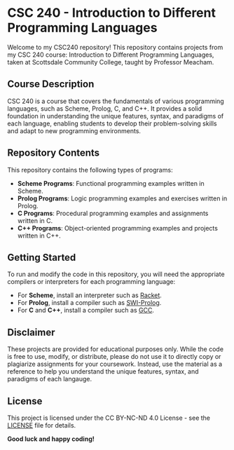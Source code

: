 # CSC 240 - Introduction to Different Programming Languages

Welcome to my CSC240 repository! This repository contains projects from my CSC 240 course: Introduction to Different Programming Languages, taken at Scottsdale Community College, taught by Professor Meacham.

## Course Description

CSC 240 is a course that covers the fundamentals of various programming languages, such as Scheme, Prolog, C, and C++. It provides a solid foundation in understanding the unique features, syntax, and paradigms of each language, enabling students to develop their problem-solving skills and adapt to new programming environments.

## Repository Contents

This repository contains the following types of programs:

- **Scheme Programs**: Functional programming examples written in Scheme.
- **Prolog Programs**: Logic programming examples and exercises written in Prolog.
- **C Programs**: Procedural programming examples and assignments written in C.
- **C++ Programs**: Object-oriented programming examples and projects written in C++.

## Getting Started

To run and modify the code in this repository, you will need the appropriate compilers or interpreters for each programming language:

- For **Scheme**, install an interpreter such as [Racket](https://racket-lang.org/).
- For **Prolog**, install a compiler such as [SWI-Prolog](https://www.swi-prolog.org/).
- For **C** and **C++**, install a compiler such as [GCC](https://gcc.gnu.org/).

## Disclaimer

These projects are provided for educational purposes only. While the code is free to use, modify, or distribute, please do not use it to directly copy or plagiarize assignments for your coursework. Instead, use the material as a reference to help you understand the unique features, syntax, and paradigms of each langauge. 

## License

This project is licensed under the CC BY-NC-ND 4.0 License - see the [LICENSE](LICENSE) file for details.

**Good luck and happy coding!**
